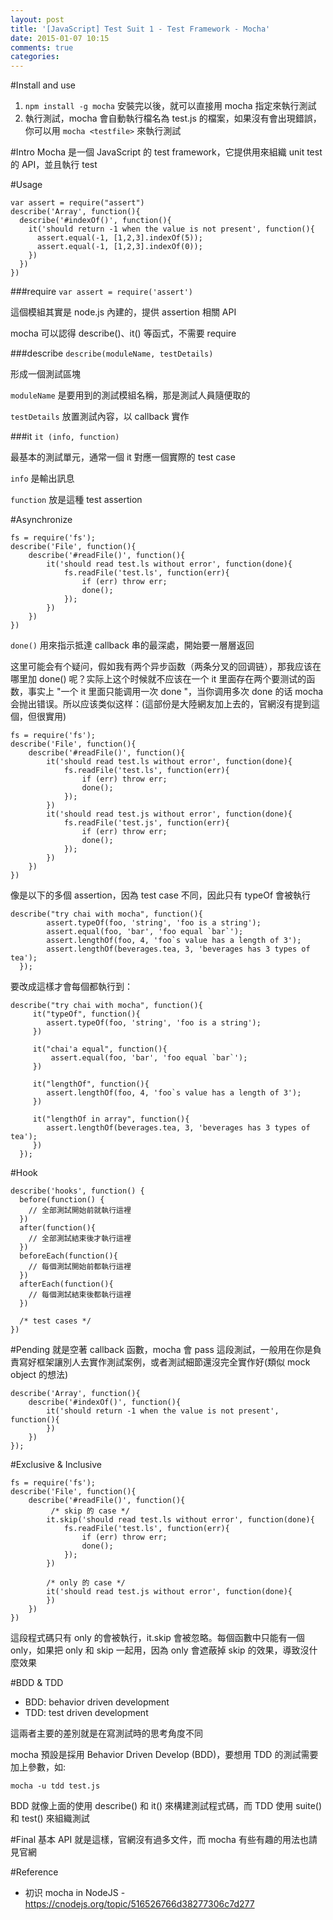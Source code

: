 ```yaml
---
layout: post
title: '[JavaScript] Test Suit 1 - Test Framework - Mocha'
date: 2015-01-07 10:15
comments: true
categories: 
---
```


#Install and use
1. `npm install -g mocha` 安裝完以後，就可以直接用 mocha 指定來執行測試
2. 執行測試，mocha 會自動執行檔名為 test.js 的檔案，如果沒有會出現錯誤，你可以用 `mocha <testfile>` 來執行測試

#Intro 
Mocha 是一個 JavaScript 的 test framework，它提供用來組織 unit test 的 API，並且執行 test

#Usage
```
var assert = require("assert")
describe('Array', function(){
  describe('#indexOf()', function(){
    it('should return -1 when the value is not present', function(){
      assert.equal(-1, [1,2,3].indexOf(5));
      assert.equal(-1, [1,2,3].indexOf(0));
    })
  })
})
```
###require
`var assert = require('assert')` 

這個模組其實是 node.js 內建的，提供 assertion 相關 API

mocha 可以認得 describe()、it() 等函式，不需要 require

###describe
`describe(moduleName, testDetails)`

形成一個測試區塊

`moduleName` 是要用到的測試模組名稱，那是測試人員隨便取的

`testDetails` 放置測試內容，以 callback 實作

###it
`it (info, function)`

最基本的測試單元，通常一個 it 對應一個實際的 test case

`info` 是輸出訊息

`function` 放是這種 test assertion

#Asynchronize
```
fs = require('fs');
describe('File', function(){
    describe('#readFile()', function(){
        it('should read test.ls without error', function(done){
            fs.readFile('test.ls', function(err){
                if (err) throw err;
                done();
            });
        })
    })
})
```
`done()` 用來指示抵達 callback 串的最深處，開始要一層層返回

这里可能会有个疑问，假如我有两个异步函数（两条分叉的回调链），那我应该在哪里加 done() 呢？实际上这个时候就不应该在一个 it 里面存在两个要测试的函数，事实上 "一个 it 里面只能调用一次 done "，当你调用多次 done 的话 mocha 会抛出错误。所以应该类似这样：(這部份是大陸網友加上去的，官網沒有提到這個，但很實用)
```
fs = require('fs');
describe('File', function(){
    describe('#readFile()', function(){
        it('should read test.ls without error', function(done){
            fs.readFile('test.ls', function(err){
                if (err) throw err;
                done();
            });
        })
        it('should read test.js without error', function(done){
            fs.readFile('test.js', function(err){
                if (err) throw err;
                done();
            });
        })
    })
})
```
像是以下的多個 assertion，因為 test case 不同，因此只有 typeOf 會被執行
```
describe("try chai with mocha", function(){
        assert.typeOf(foo, 'string', 'foo is a string');
        assert.equal(foo, 'bar', 'foo equal `bar`');
        assert.lengthOf(foo, 4, 'foo`s value has a length of 3');
        assert.lengthOf(beverages.tea, 3, 'beverages has 3 types of tea');
  });
```
要改成這樣才會每個都執行到：
```
describe("try chai with mocha", function(){
     it("typeOf", function(){
        assert.typeOf(foo, 'string', 'foo is a string');
     })
  
     it("chai'a equal", function(){
         assert.equal(foo, 'bar', 'foo equal `bar`');
     })
  
     it("lengthOf", function(){
        assert.lengthOf(foo, 4, 'foo`s value has a length of 3');
     })
  
     it("lengthOf in array", function(){
        assert.lengthOf(beverages.tea, 3, 'beverages has 3 types of tea');
     })
  });
```

#Hook
```
describe('hooks', function() {
  before(function() {
    // 全部測試開始前就執行這裡
  })
  after(function(){
    // 全部測試結束後才執行這裡
  })
  beforeEach(function(){
    // 每個測試開始前都執行這裡
  })
  afterEach(function(){
    // 每個測試結束後都執行這裡
  })
  
  /* test cases */
})
```

#Pending
就是空著 callback 函數，mocha 會 pass 這段測試，一般用在你是負責寫好框架讓別人去實作測試案例，或者測試細節還沒完全實作好(類似 mock object 的想法)
```
describe('Array', function(){
    describe('#indexOf()', function(){
        it('should return -1 when the value is not present', function(){
        })
    })
});
```


#Exclusive & Inclusive
```
fs = require('fs');
describe('File', function(){
    describe('#readFile()', function(){
    	 /* skip 的 case */
        it.skip('should read test.ls without error', function(done){
            fs.readFile('test.ls', function(err){
                if (err) throw err;
                done();
            });
        })
        
        /* only 的 case */
        it('should read test.js without error', function(done){
        })
    })
})
```
這段程式碼只有 only 的會被執行，it.skip 會被忽略。每個函數中只能有一個 only，如果把 only 和 skip 一起用，因為 only 會遮蔽掉 skip 的效果，導致沒什麼效果

#BDD & TDD
* BDD: behavior driven development
* TDD: test driven development

這兩者主要的差別就是在寫測試時的思考角度不同

mocha 預設是採用 Behavior Driven Develop (BDD)，要想用 TDD 的測試需要加上參數，如:

`mocha -u tdd test.js`

BDD 就像上面的使用 describe() 和 it() 來構建測試程式碼，而 TDD 使用 suite() 和 test() 來組織測試

#Final
基本 API 就是這樣，官網沒有過多文件，而 mocha 有些有趣的用法也請見官網

#Reference
* 初识 mocha in NodeJS - https://cnodejs.org/topic/516526766d38277306c7d277